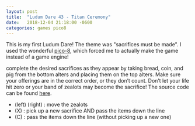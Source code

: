 ```yaml
---
layout: post
title:  "Ludum Dare 43 - Titan Ceremony"
date:   2018-12-04 21:18:00 -0600
categories: games pico8
---
```

This is my first Ludum Dare! The theme was "sacrifices must be made". I used the wonderful [pico-8][pico8-site], which forced me to actually make the game instead of a game engine!

complete the desired sacrifices as they appear by taking bread, coin, and pig from the bottom alters and placing them on the top alters. Make sure your offerings are in the correct order, or they don’t count. Don’t let your life hit zero or your band of zealots may become the sacrifice! The source code can be found [here][source-code].

- (left) (right) : move the zealots
- (X) : pick up a new sacrifice AND pass the items down the line
- (C) : pass the items down the line (without picking up a new one)


[pico8-site]: https://www.lexaloffle.com/pico-8.php
[source-code]: https://gist.github.com/AlecTroemel/0d6fa45cf6436116baeae4139115112e
